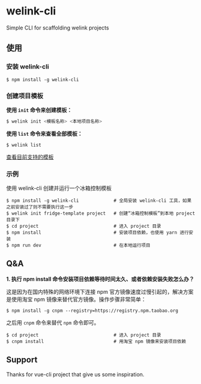 # welink-cli

Simple CLI for scaffolding welink projects

## 使用

### 安装 welink-cli

```
$ npm install -g welink-cli
```

### 创建项目模板

**使用 `init` 命令来创建模板：**
```bash
$ welink init <模板名称> <本地项目名称>
```


**使用 `list` 命令来查看全部模板：**

```
$ welink list
```
[查看目前支持的模板](https://github.com/jd-smart-fe/welink-template#template-list)


### 示例

使用 welink-cli 创建并运行一个冰箱控制模板

```
$ npm install -g welink-cli             # 全局安装 welink-cli 工具，如果之前安装过了则不需要执行这一步
$ welink init fridge-template project   # 创建“冰箱控制模板”到本地 project 目录下
$ cd project                            # 进入 project 目录
$ npm install                           # 安装项目依赖，也使用 yarn 进行安装
$ npm run dev                           # 在本地运行项目
```


## Q&A

**1. 执行 npm install 命令安装项目依赖等待时间太久、或者依赖安装失败怎么办？**

这是因为在国内特殊的网络环境下连接 npm 官方镜像速度过慢引起的，解决方案是使用淘宝 npm 镜像来替代官方镜像。操作步骤非常简单：

```
$ npm install -g cnpm --registry=https://registry.npm.taobao.org
```

之后用 `cnpm` 命令来替代 `npm` 命令即可。

```
$ cd project                            # 进入 project 目录
$ cnpm install                          # 用淘宝 npm 镜像来安装项目依赖
```

## Support

Thanks for vue-cli project that give us some inspiration.
